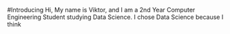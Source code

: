 #Introducing
Hi, My name is Viktor, and I am a 2nd Year Computer Engineering Student studying Data Science. I chose Data Science because I think 
